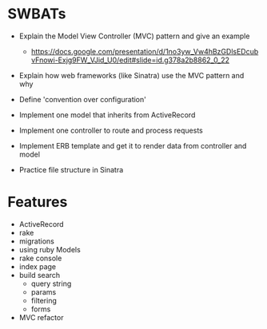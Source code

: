 # SWBATs
* Explain the Model View Controller (MVC) pattern and give an example

  * https://docs.google.com/presentation/d/1no3yw_Vw4hBzGDlsEDcubvFnowi-Exjg9FW_VJid_U0/edit#slide=id.g378a2b8862_0_22
* Explain how web frameworks (like Sinatra) use the MVC pattern and why
* Define 'convention over configuration'
* Implement one model that inherits from ActiveRecord
* Implement one controller to route and process requests
* Implement ERB template and get it to render data from controller and model
* Practice file structure in Sinatra

# Features
  * ActiveRecord
  * rake
  * migrations
  * using ruby Models
  * rake console
  * index page
  * build search
    * query string
    * params
    * filtering
    * forms
  * MVC refactor
